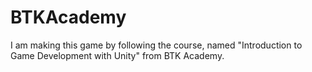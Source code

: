 # BTKAcademy
I am making this game by following the course, named "Introduction to Game Development with Unity" from BTK Academy.
